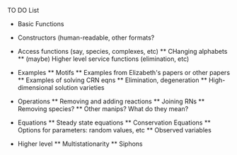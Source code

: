 TO DO List

* Basic Functions
 * Constructors (human-readable, other formats?
 * Access functions (say, species, complexes, etc)
** CHanging alphabets
** (maybe) Higher level service functions (elimination, etc)

* Examples
** Motifs 
** Examples from Elizabeth's papers or other papers 
** Examples of solving CRN eqns
** Elimination, degeneration
** High-dimensional solution varieties
 
* Operations
** Removing and adding reactions
** Joining RNs
** Removing species? 
** Other manips? What do they mean?

* Equations
** Steady state equations
** Conservation Equations
** Options for parameters: random values, etc 
** Observed variables

* Higher level 
** Multistationarity
** Siphons
